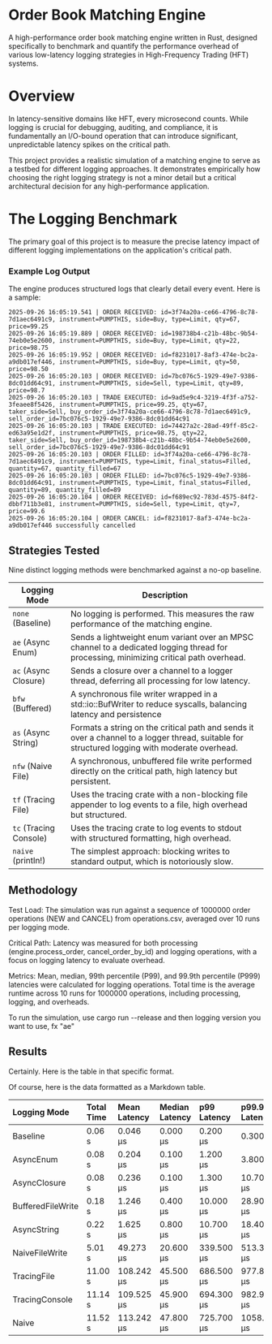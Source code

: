 # Order Book Matching Engine
A high-performance order book matching engine written in Rust, designed specifically to benchmark and quantify the performance overhead of various low-latency logging strategies in High-Frequency Trading (HFT) systems.

# Overview
In latency-sensitive domains like HFT, every microsecond counts. While logging is crucial for debugging, auditing, and compliance, it is fundamentally an I/O-bound operation that can introduce significant, unpredictable latency spikes on the critical path.

This project provides a realistic simulation of a matching engine to serve as a testbed for different logging approaches. It demonstrates empirically how choosing the right logging strategy is not a minor detail but a critical architectural decision for any high-performance application.

# The Logging Benchmark
The primary goal of this project is to measure the precise latency impact of different logging implementations on the application's critical path.

### Example Log Output
The engine produces structured logs that clearly detail every event. Here is a sample:

```text
2025-09-26 16:05:19.541 | ORDER RECEIVED: id=3f74a20a-ce66-4796-8c78-7d1aec6491c9, instrument=PUMPTHIS, side=Buy, type=Limit, qty=67, price=99.25
2025-09-26 16:05:19.889 | ORDER RECEIVED: id=198738b4-c21b-48bc-9b54-74eb0e5e2600, instrument=PUMPTHIS, side=Buy, type=Limit, qty=22, price=98.75
2025-09-26 16:05:19.952 | ORDER RECEIVED: id=f8231017-8af3-474e-bc2a-a9db017ef446, instrument=PUMPTHIS, side=Buy, type=Limit, qty=50, price=98.50
2025-09-26 16:05:20.103 | ORDER RECEIVED: id=7bc076c5-1929-49e7-9386-8dc01dd64c91, instrument=PUMPTHIS, side=Sell, type=Limit, qty=89, price=98.7
2025-09-26 16:05:20.103 | TRADE EXECUTED: id=9ad5e9c4-3219-4f3f-a752-3feaee8f5426, instrument=PUMPTHIS, price=99.25, qty=67, taker_side=Sell, buy_order_id=3f74a20a-ce66-4796-8c78-7d1aec6491c9, sell_order_id=7bc076c5-1929-49e7-9386-8dc01dd64c91
2025-09-26 16:05:20.103 | TRADE EXECUTED: id=74427a2c-28ad-49ff-85c2-ed63a95e1d2f, instrument=PUMPTHIS, price=98.75, qty=22, taker_side=Sell, buy_order_id=198738b4-c21b-48bc-9b54-74eb0e5e2600, sell_order_id=7bc076c5-1929-49e7-9386-8dc01dd64c91
2025-09-26 16:05:20.103 | ORDER FILLED: id=3f74a20a-ce66-4796-8c78-7d1aec6491c9, instrument=PUMPTHIS, type=Limit, final_status=Filled, quantity=67, quantity_filled=67
2025-09-26 16:05:20.103 | ORDER FILLED: id=7bc076c5-1929-49e7-9386-8dc01dd64c91, instrument=PUMPTHIS, type=Limit, final_status=Filled, quantity=89, quantity_filled=89
2025-09-26 16:05:20.104 | ORDER RECEIVED: id=f689ec92-783d-4575-84f2-dbbf711b3e81, instrument=PUMPTHIS, side=Sell, type=Limit, qty=7, price=99.6
2025-09-26 16:05:20.104 | ORDER CANCEL: id=f8231017-8af3-474e-bc2a-a9db017ef446 successfully cancelled
```

## Strategies Tested
Nine distinct logging methods were benchmarked against a no-op baseline.

| Logging Mode | Description | 
| ----- | ----- | 
| `none` (Baseline) | No logging is performed. This measures the raw performance of the matching engine. | 
| `ae` (Async Enum) | Sends a lightweight enum variant over an MPSC channel to a dedicated logging thread for processing, minimizing critical path overhead. | 
| `ac` (Async Closure) | Sends a closure over a channel to a logger thread, deferring all processing for low latency. | 
| `bfw` (Buffered) | A synchronous file writer wrapped in a std::io::BufWriter to reduce syscalls, balancing latency and persistence | 
| `as` (Async String) | Formats a string on the critical path and sends it over a channel to a logger thread, suitable for structured logging with moderate overhead. | 
| `nfw` (Naive File) | A synchronous, unbuffered file write performed directly on the critical path, high latency but persistent. | 
| `tf` (Tracing File) | Uses the tracing crate with a non-blocking file appender to log events to a file, high overhead but structured. | 
| `tc` (Tracing Console) | Uses the tracing crate to log events to stdout with structured formatting, high overhead. | 
| `naive` (println!) | The simplest approach: blocking writes to standard output, which is notoriously slow. | 

## Methodology
Test Load: The simulation was run against a sequence of 1000000 order operations (NEW and CANCEL) from operations.csv, averaged over 10 runs per logging mode.

Critical Path: Latency was measured for both processing (engine.process_order, cancel_order_by_id) and logging operations, with a focus on logging latency to evaluate overhead.

Metrics: Mean, median, 99th percentile (P99), and 99.9th percentile (P999) latencies were calculated for logging operations. Total time is the average runtime across 10 runs for 1000000 operations, including processing, logging, and overheads.

To run the simulation, use cargo run --release and then logging version you want to use, fx "ae"

## Results

Certainly. Here is the table in that specific format.

Of course, here is the data formatted as a Markdown table.

| Logging Mode | Total Time | Mean Latency | Median Latency | p99 Latency | p99.9 Latency |
| :--- | :--- | :--- | :--- | :--- | :--- |
| Baseline | 0.06 s | 0.046 µs | 0.000 µs | 0.200 µs | 0.300 µs |
| AsyncEnum | 0.08 s | 0.204 µs | 0.100 µs | 1.200 µs | 3.800 µs |
| AsyncClosure | 0.08 s | 0.236 µs | 0.100 µs | 1.300 µs | 10.700 µs |
| BufferedFileWrite | 0.18 s | 1.246 µs | 0.400 µs | 10.000 µs | 28.900 µs |
| AsyncString | 0.22 s | 1.625 µs | 0.800 µs | 10.700 µs | 18.400 µs |
| NaiveFileWrite | 5.01 s | 49.273 µs | 20.600 µs | 339.500 µs | 513.300 µs |
| TracingFile | 11.00 s | 108.242 µs | 45.500 µs | 686.500 µs | 977.800 µs |
| TracingConsole | 11.14 s | 109.525 µs | 45.900 µs | 694.300 µs | 982.900 µs |
| Naive | 11.52 s | 113.242 µs | 47.800 µs | 725.700 µs | 1058.400 µs |